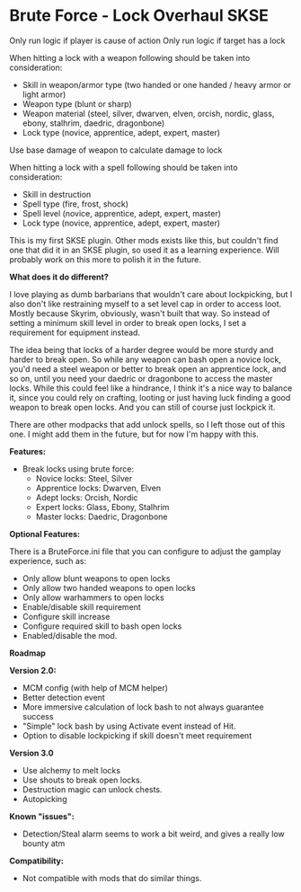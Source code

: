 ﻿# Brute Force - Lock Overhaul SKSE

Only run logic if player is cause of action
Only run logic if target has a lock

When hitting a lock with a weapon following should be taken into consideration:
- Skill in weapon/armor type (two handed or one handed / heavy armor or light armor)
- Weapon type (blunt or sharp)
- Weapon material (steel, silver, dwarven, elven, orcish, nordic, glass, ebony, stalhrim, daedric, dragonbone)
- Lock type (novice, apprentice, adept, expert, master)

Use base damage of weapon to calculate damage to lock

When hitting a lock with a spell following should be taken into consideration:
- Skill in destruction
- Spell type (fire, frost, shock)
- Spell level (novice, apprentice, adept, expert, master)
- Lock type (novice, apprentice, adept, expert, master)


This is my first SKSE plugin. Other mods exists like this, but couldn't find one that did it in an SKSE plugin, so used it as a learning experience. Will probably work on this more to polish it in the future.

**What does it do different?**

I love playing as dumb barbarians that wouldn't care about lockpicking, but I also don't like restraining myself to a set level cap in order to access loot. Mostly because Skyrim, obviously, wasn't built that way. So instead of setting a minimum skill level in order to break open locks, I set a requirement for equipment instead.

The idea being that locks of a harder degree would be more sturdy and harder to break open. So while any weapon can bash open a novice lock, you'd need a steel weapon or better to break open an apprentice lock, and so on, until you need your daedric or dragonbone to access the master locks. While this could feel like a hindrance, I think it's a nice way to balance it, since you could rely on crafting, looting or just having luck finding a good weapon to break open locks. And you can still of course just lockpick it.

There are other modpacks that add unlock spells, so I left those out of this one. I might add them in the future, but for now I'm happy with this.

**Features:**

- Break locks using brute force:
	- Novice locks: Steel, Silver
	- Apprentice locks: Dwarven, Elven
	- Adept locks: Orcish, Nordic
	- Expert locks: Glass, Ebony, Stalhrim
	- Master locks: Daedric, Dragonbone

**Optional Features:**

There is a BruteForce.ini file that you can configure to adjust the gamplay experience, such as:

- Only allow blunt weapons to open locks
- Only allow two handed weapons to open locks
- Only allow warhammers to open locks
- Enable/disable skill requirement
- Configure skill increase
- Configure required skill to bash open locks
- Enabled/disable the mod.

**Roadmap**

**Version 2.0:**
- MCM config (with help of MCM helper)
- Better detection event
- More immersive calculation of lock bash to not always guarantee success
- "Simple" lock bash by using Activate event instead of Hit.
- Option to disable lockpicking if skill doesn't meet requirement

**Version 3.0**
- Use alchemy to melt locks
- Use shouts to break open locks.
- Destruction magic can unlock chests.
- Autopicking

**Known "issues":**
- Detection/Steal alarm seems to work a bit weird, and gives a really low bounty atm

**Compatibility:**
- Not compatible with mods that do similar things.